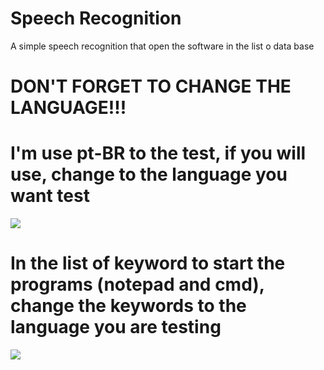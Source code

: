 # Speech Recognition

A simple speech recognition that open the software in the list o data base

# DON'T FORGET TO CHANGE THE LANGUAGE!!!

# I'm use pt-BR to the test, if you will use, change to the language you want test

<img src="https://user-images.githubusercontent.com/33587550/110192116-efa0d600-7e0a-11eb-8fbc-2c6d2a607fd7.png">

# In the list of keyword to start the programs (notepad and cmd), change the keywords to the language you are testing

<img src="https://user-images.githubusercontent.com/33587550/110192120-f6c7e400-7e0a-11eb-8763-754dbd145c60.png">
